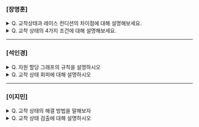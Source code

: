 ### [장명훈]

<details>
  <summary> Q. 교착상태과 레이스 컨디션의 차이점에 대해 설명해보세요. </summary>

  - 문제의 본질
    - 교착상태 : 서로 다른 두 개 이상의 프로세스나 스레드가 <ins>서로 자원을 얻지 못해서</ins> 다음 처리를 하지 못하는 상태
    - 레이스 컨디션 : 서로 다른 두 개 이상의 프로세스나 스레드가 <ins>동시에 공유 자원에 접근</ins>하여 생기는 문제

  - 발생 원인
    - 교착상태 : 자원 간의 순환 대기와 비선점성
    - 레이스 컨디션 : 동시 접근

  - 결과
    - 교착상태 : 프로그램이 멈추고 아무 작업도 수행하지 못함
    - 레이스 컨디션 : 예상치 못한 결과나 버그가 발생

  - 해결책
    - 교착상태: 자원 할당 순서, 교착상태 탐지 및 회복, 예방 기법
    - 레이스 컨디션: 동기화 메커니즘(뮤텍스, 세마포어 등) 사용 

</details>

<details>
  <summary> Q. 교착 상태의 4가지 조건에 대해 설명해보세요. </summary>

  1. 상호배제 : 한 프로세스가 사용하는 자원을 다른 프로세스가 사용할 수 없는 상태
  
  2. 점유와 대기 : 자원을 할당받은 상태에서 다른 자원을 기다리고 있는 상태
  
  3. 비선점 : 어떤 프로세스도 다른 프로세스의 자원을 강제로 빼앗지 못하는 상태
  
  4. 원형 대기 : 프로세스들이 원의 형태로 자원을 대기하는 상태

</details>

---

### [석인경]

<details>
  <summary> Q. 자원 할당 그래프의 규칙을 설명하시오 </summary>
  
1. 프로세스는 원으로, 자원의 종류는 사각형으로 표현한다.
2. 사용할 수 있는 자원이 개수는 자원 사각형 내에 점으로 표현한다.
3. 프로세스가 어떤 자원을 할당 받아 사용중이라면 자원에서 프로세스를 향해 화살표를 표시한다.
4. 프로세스가 어떤 자원을 기다리고 있다면 프로세스에서 자원으로 화살표를 표시한다.


</details>

<details>
  <summary> Q. 교착 상태 회피에 대해 설명하시오 </summary>

안전 상태를 유지할 수 있는 경우에만 자원을 할당하는 방법이다.
  
</details>

--- 


### [이지민]

<details>
  <summary> Q. 교착 상태의 해결 방법을 말해보자 </summary>
  
1. 예방 - 교착 상태 발생 조건 중 하나를 없애기
3. 회피 - 교착 상태가 발생하지 않을 만큼 조심히 할당하기
4. 검출 - 교착 상태의 발생을 인정하고 사후에 조치
5. 무시 - 무시하기


</details>

<details>
  <summary> Q. 교착 상태 검출에 대해 설명하시오 </summary>

- 교착 상태의 발생을 인정하고 사후에 조치하는 방식
- 프로세스가 자원을 요구하면 일단 할당, 교착 상태가 검출되면 회복
- **선점을 통한 회복**
    - 교착 상태가 해결될 때까지 한 프로세스씩 자원을 몰아주는 방식
- **프로세스 강제 종료를 통한 회복**
    - 교착 상태에 놓인 프로세스 모두 강제 종료(→작업 내역을 잃을 위험)
    - 교착 상태가 해결될 때까지 한 프로세스씩 강제 종료 (→오버헤드)
  
</details>
